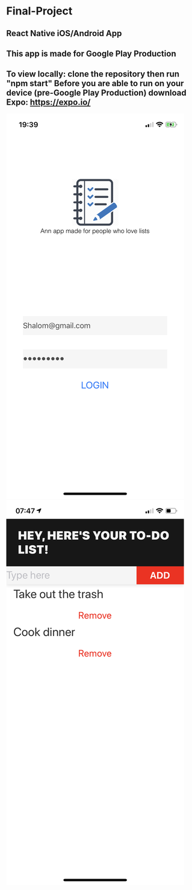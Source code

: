 # Final-Project
React Native iOS/Android App
-----------------------------
This app is made for Google Play Production
-----------------------------
To view locally: clone the repository then run "npm start"
Before you are able to run on your device (pre-Google Play Production) download Expo:
https://expo.io/
------------------------------

![Image](assets/Login.PNG?raw=true "Login")
![Image](assets/Home.PNG?raw=true "Home")
